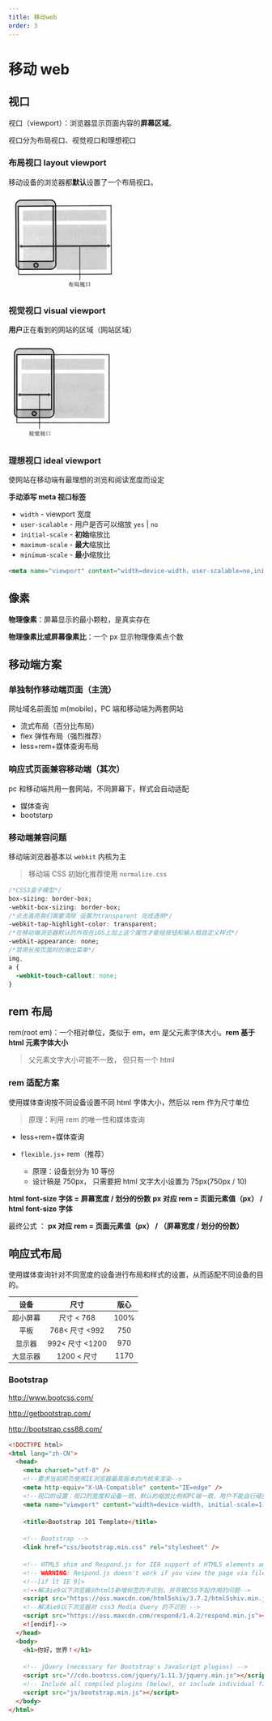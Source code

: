 ```yaml
---
title: 移动web
order: 3
---
```


# 移动 web

## 视口

视口（viewport）：浏览器显示页面内容的**屏幕区域**。

视口分为布局视口、视觉视口和理想视口

### 布局视口 layout viewport

移动设备的浏览器都**默认**设置了一个布局视口。

<img src="./mobile.assets/2.png" alt="2" style="zoom: 67%;" />

### 视觉视口 visual viewport

**用户**正在看到的网站的区域（网站区域）

<img src="./mobile.assets/3.png" alt="3" style="zoom: 67%;" />

### 理想视口 ideal viewport

使网站在移动端有最理想的浏览和阅读宽度而设定

**手动添写 meta 视口标签**

- `width` - viewport 宽度
- `user-scalable` - 用户是否可以缩放 `yes` | `no`
- `initial-scale` - **初始**缩放比
- `maximum-scale` - **最大**缩放比
- `minimum-scale` - **最小**缩放比

```html
<meta name="viewport" content="width=device-width，user-scalable=no,initial-scale=l.0,maximum-scale=l.0,minimum-scale=l.0" />
```

## 像素

**物理像素**：屏幕显示的最小颗粒，是真实存在

**物理像素比或屏幕像素比**：一个 px 显示物理像素点个数

## 移动端方案

### 单独制作移动端页面（主流）

网址域名前面加 m(mobile)，PC 端和移动端为两套网站

- 流式布局（百分比布局）
- flex 弹性布局（强烈推荐）
- less+rem+媒体查询布局

### 响应式页面兼容移动端（其次）

pc 和移动端共用一套网站，不同屏幕下，样式会自动适配

- 媒体查询
- bootstarp

### 移动端兼容问题

移动端浏览器基本以 `webkit` 内核为主

> 移动端 CSS 初始化推荐使用 `normalize.css`

```css
/*CSS3盒子模型*/
box-sizing: border-box;
-webkit-box-sizing: border-box;
/*点击高亮我们需要清除 设置为transparent 完成透明*/
-webkit-tap-highlight-color: transparent;
/*在移动端浏览器默认的外观在iOS上加上这个属性才能给按钮和输入框自定义样式*/
-webkit-appearance: none;
/*禁用长按页面时的弹出菜单*/
img,
a {
  -webkit-touch-callout: none;
}
```

## rem 布局

rem(root em)：一个相对单位，类似于 em，em 是父元素字体大小。**rem 基于 html 元素字体大小**

> 父元素文字大小可能不一致， 但只有一个 html

### rem 适配方案

使用媒体查询按不同设备设置不同 html 字体大小，然后以 rem 作为尺寸单位

> 原理：利用 rem 的唯一性和媒体查询

- less+rem+媒体查询

- `flexible.js`+ rem（推荐）
  - 原理：设备划分为 10 等份
  - 设计稿是 750px， 只需要把 html 文字大小设置为 75px(750px / 10)

**html font-size 字体 = 屏幕宽度 / 划分的份数**
**px 对应 rem = 页面元素值（px） / html font-size 字体**

最终公式 ： **px 对应 rem = 页面元素值（px） / （屏幕宽度 / 划分的份数）**

## 响应式布局

使用媒体查询针对不同宽度的设备进行布局和样式的设置，从而适配不同设备的目的。

|   设备   |      尺寸       | 版心 |
| :------: | :-------------: | :--: |
| 超小屏幕 |   尺寸 < 768    | 100% |
|   平板   | 768< 尺寸 <992  | 750  |
|  显示器  | 992< 尺寸 <1200 | 970  |
| 大显示器 |   1200 < 尺寸   | 1170 |

### Bootstrap

http://www.bootcss.com/

http://getbootstrap.com/

http://bootstrap.css88.com/

```html
<!DOCTYPE html>
<html lang="zh-CN">
  <head>
    <meta charset="utf-8" />
    <!--要求当前网页使用IE浏览器最高版本的内核来渲染-->
    <meta http-equiv="X-UA-Compatible" content="IE=edge" />
    <!--视口的设置：视口的宽度和设备一致，默认的缩放比例和PC端一致，用户不能自行缩放-->
    <meta name="viewport" content="width=device-width, initial-scale=1, user-scalable=0" />

    <title>Bootstrap 101 Template</title>

    <!-- Bootstrap -->
    <link href="css/bootstrap.min.css" rel="stylesheet" />

    <!-- HTML5 shim and Respond.js for IE8 support of HTML5 elements and media queries -->
    <!-- WARNING: Respond.js doesn't work if you view the page via file:// -->
    <!--[if lt IE 9]>
	<!--解决ie9以下浏览器对html5新增标签的不识别，并导致CSS不起作用的问题-->
    <script src="https://oss.maxcdn.com/html5shiv/3.7.2/html5shiv.min.js"></script>
    <!--解决ie9以下浏览器对 css3 Media Query 的不识别 -->
    <script src="https://oss.maxcdn.com/respond/1.4.2/respond.min.js"></script>
    <![endif]-->
  </head>
  <body>
    <h1>你好，世界！</h1>

    <!-- jQuery (necessary for Bootstrap's JavaScript plugins) -->
    <script src="//cdn.bootcss.com/jquery/1.11.3/jquery.min.js"></script>
    <!-- Include all compiled plugins (below), or include individual files as needed -->
    <script src="js/bootstrap.min.js"></script>
  </body>
</html>
```

#
